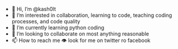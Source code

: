 - 👋 Hi, I’m @kash0lt
- 👀 I’m interested in collaboration, learning to code, teaching coding processes, and code quality
- 🌱 I’m currently learning python coding
- 💞️ I’m looking to collaborate on most anything reasonable
- 📫 How to reach me 👁 look for me on twitter ro facebook

<!---
kash0lt/kash0lt is a ✨ special ✨ repository because its `README.md` (this file) appears on your GitHub profile.
You can click the Preview link to take a look at your changes.
--->
